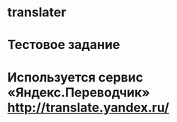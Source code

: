 # translater

# Тестовое задание
# Используется сервис «Яндекс.Переводчик» http://translate.yandex.ru/
